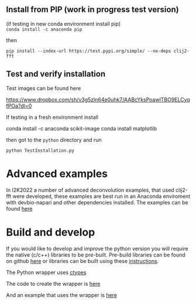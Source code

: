 ## Install from PIP (work in progress test version)

(if testing in new conda environment install pip)   
```conda install -c anaconda pip```  

then  

```pip install --index-url https://test.pypi.org/simple/ --no-deps clij2-fft```  

## Test and verify installation  

Test images can be found here  

https://www.dropbox.com/sh/v3g5zln64e0uhk7/AABcYksPoawlTBO9ELCyqfPOa?dl=0  

If testing in a fresh environment install  

conda install -c anaconda scikit-image
conda install matplotlib

then got to the ```python``` directory and run

```python TestInstallation.py```

# Advanced examples 

In I2K2022 a number of advanced deconvolution examples, that used clij2-fft were developed, these examples are best run in an Anaconda enviroment with devbio-napari and other dependencies installed.  The examples can be found [here](https://github.com/haesleinhuepf/I2K2022-napari-workshop/tree/main/restoration)  

# Build and develop

If you would like to develop and improve the python version you will require the native (c/c++) libraries to be pre-built.  Pre-build libraries can be found on github [here](https://github.com/clij/clij2-fft/tree/master/lib) or libraries can be built using these [instructions](https://clij.github.io/clij2-fft/docs/buildlibs/build).

The Python wrapper uses [ctypes](https://docs.python.org/3/library/ctypes.html)

The code to create the wrapper is [here](https://github.com/clij/clij2-fft/blob/master/python/clij2fft/libs.py)

And an example that uses the wrapper is [here](https://github.com/clij/clij2-fft/blob/master/python/clij2fft/test_richardson_lucy.py)

